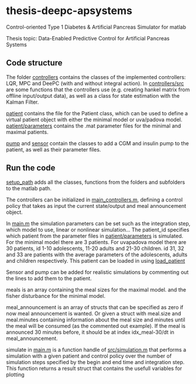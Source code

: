 # thesis-deepc-apsystems
Control-oriented Type 1 Diabetes & Artificial Pancreas Simulator for matlab

Thesis topic: Data-Enabled Predictive Control for Artificial Pancreas Systems

## Code structure

The folder [controllers](controllers/) contains the classes of the implemented controllers: LQR, MPC and DeePC (with and without integral action). In [controllers/src](controllers/src/) are some functions that the controllers use (e.g. creating hankel matrix from offline input/output data), as well as a class for state estimation with the Kalman Filter. 

[patient](patient/) contains the file for the Patient class, which can be used to define a virtual patient object with either the minimal model or uva/padova model. [patient/parameters](patient/parameters/) contains the .mat parameter files for the minimal and maximal patients. 

[pump](pump/) and [sensor](sensor/) contain the classes to add a CGM and insulin pump to the patient, as well as their parameter files. 


## Run the code

[setup_path](setup_path.m) adds all the classes, functions from the folders and subfolders to the matlab path.

The controllers can be initialized in [main_controllers.m](main_controllers.m), defining a control policy that takes as input the current state/output and meal announcement object. 

In [main.m](main.m) the simulation parameters can be set such as the integration step, which model to use, linear or nonlinear simulation... The patient_id specifies which patient from the parameter files in [patient/parameters](patient/parameters/) is simulated. For the minimal model there are 3 patients. For uvapadova model there are 30 patients, id 1-10 adolescents, 11-20 adults and 21-30 children. id 31, 32 and 33 are patients with the average parameters of the adolescents, adults and children respectively. This patient can be loaded in using [load_patient](patient/src/load_patient.m) 

Sensor and pump can be added for realistic simulations by commenting out the lines to add them to the patient. 

meals is an array containing the meal sizes for the maximal model. and the fisher disturbance for the minimal model. 

meal_announcement is an array of structs that can be specified as zero if now meal announcement is wanted. Or given a struct with meal.size and meal.minutes containing information about the meal size and minutes until the meal will be consumed (as the commented out example). If the meal is announced 30 minutes before, it should be at index idx_meal-30/dt in meal_announcement. 

simulate in [main.m](main.m) is a function handle of [src/simulation.m](src/simulation.m) that performs a simulation with a given patient and control policy over the number of simulation steps specified by the begin and end time and integration step. This function returns a result struct that contains the usefull variables for plotting
